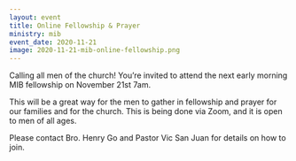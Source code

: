```yaml
---
layout: event
title: Online Fellowship & Prayer
ministry: mib
event_date: 2020-11-21
image: 2020-11-21-mib-online-fellowship.png
---
```


Calling all men of the church! You’re invited to attend the next early morning MIB fellowship on November 21st 7am. 

This will be a great way for the men to gather in fellowship and prayer for our families and for the church. This is being done via Zoom, and it is open to men of all ages. 

Please contact Bro. Henry Go and Pastor Vic San Juan for details on how to join. 